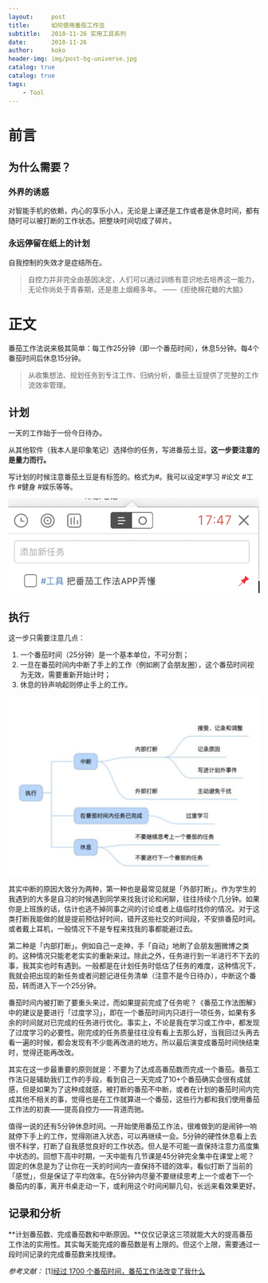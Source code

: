 ```yaml
---
layout:     post
title:      如何使用番茄工作法
subtitle:   2018-11-26 实用工具系列
date:       2018-11-26
author:     koko
header-img: img/post-bg-universe.jpg
catalog: true
catalog: true
tags:
    - Tool
---
```


# 前言
## 为什么需要？
### 外界的诱惑

对智能手机的依赖，内心的享乐小人，无论是上课还是工作或者是休息时间，都有随时可以被打断的工作状态。把整块时间切成了碎片。

### 永远停留在纸上的计划

自我控制的失效才是症结所在。

>自控力并非完全由基因决定，人们可以通过训练有意识地去培养这一能力，无论你尚处于青春期，还是患上烟瘾多年。
——《拒绝棉花糖的大脑》

# 正文

番茄工作法说来极其简单：每工作25分钟（即一个番茄时间），休息5分钟。每4个番茄时间后休息15分钟。

>从收集想法、规划任务到专注工作、归纳分析，番茄土豆提供了完整的工作流效率管理。

## 计划

一天的工作始于一份今日待办。

从其他软件（我本人是印象笔记）选择你的任务，写进番茄土豆。**这一步要注意的是量力而行。**

写计划的时候注意番茄土豆是有标签的。格式为#。我可以设定#学习 #论文 #工作 #健身 #娱乐等等。

![](https://raw.githubusercontent.com/kokozeng/blog/master/image/20181127204426.png)

## 执行

这一步只需要注意几点：

1. 一个番茄时间（25分钟）是一个基本单位，不可分割；
2. 一旦在番茄时间内中断了手上的工作（例如刷了会朋友圈），这个番茄时间视为无效，需要重新开始计时；
3. 休息的铃声响起则停止手上的工作。

![](https://raw.githubusercontent.com/kokozeng/blog/master/image/20181127204525.png)

其实中断的原因大致分为两种，第一种也是最常见就是「外部打断」。作为学生的我遇到的大多是自习的时候遇到同学来找我讨论和闲聊，往往持续个几分钟。如果你是上班族的话，估计也逃不掉同事之间的讨论或者上级临时找你的情况。对于这类打断我能做的就是提前预估好时间，错开这些社交的时间段，不安排番茄时间。或者戴上耳机，一般情况下不是专程来找我的事都能避过去。

第二种是「内部打断」。例如自己一走神，手「自动」地刷了会朋友圈微博之类的。这种情况只能老老实实的重新来过。除此之外，任务进行到一半进行不下去的事，我其实也时有遇到。一般都是在计划任务时低估了任务的难度，这种情况下，我就会把出现的新任务或者问题记进任务清单（注意不是今日待办），中断这个番茄，转而进入下一个25分钟。

番茄时间内被打断了要重头来过，而如果提前完成了任务呢？《番茄工作法图解》中的建议是要进行「过度学习」，即在一个番茄时间内只进行一项任务，如果有多余的时间就对已完成的任务进行优化。事实上，不论是我在学习或工作中，都发现了过度学习的必要性。刚完成的任务质量往往没有看上去那么好，当我回过头再去看一遍的时候，都会发现有不少能再改进的地方。所以最后演变成番茄时间快结束时，觉得还能再改改。

其实在这一步最重要的原则就是：不要为了达成高番茄数而完成一个番茄。番茄工作法只是辅助我们工作的手段，看到自己一天完成了10+个番茄确实会很有成就感，但是如果为了这种成就感，被打断的番茄不中断，或者在计划的番茄时间内完成其他不相关的事，觉得也是在工作就算进一个番茄，这些行为都和我们使用番茄工作法的初衷——提高自控力——背道而驰。

值得一说的还有5分钟休息时间。一开始使用番茄工作法，很难做到的是闹钟一响就停下手上的工作，觉得刚进入状态，可以再继续一会。5分钟的硬性休息看上去很不科学，打断了自我感觉良好的工作状态。但人是不可能一直保持注意力高度集中状态的。回想下高中时期，一天中能有几节课是45分钟完全集中在课堂上呢？固定的休息是为了让你在一天的时间内一直保持不错的效率，看似打断了当前的「感觉」，但是保证了平均效率。在5分钟内尽量不要继续思考上一个或者下一个番茄内的事，离开书桌走动一下，或利用这个时间闲聊几句，长远来看效果更好。

## 记录和分析

**计划番茄数、完成番茄数和中断原因。**仅仅记录这三项就能大大的提高番茄工作法的实用性。其实每天能完成的番茄数是有上限的。但这个上限，需要通过一段时间记录的完成番茄数来找规律。



*参考文献：*
[1][经过 1700 个番茄时间，番茄工作法改变了我什么](https://sspai.com/post/37307)





